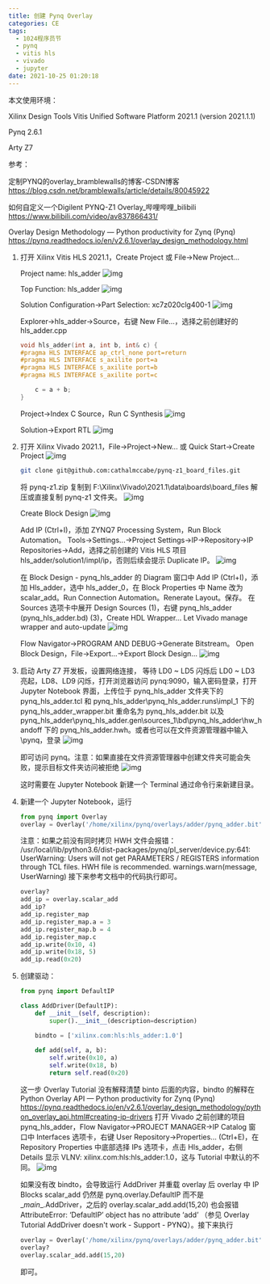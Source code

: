 ```yaml
---
title: 创建 Pynq Overlay
categories: CE
tags:
  - 1024程序员节
  - pynq
  - vitis hls
  - vivado
  - jupyter
date: 2021-10-25 01:20:18
---
```


本文使用环境： 

Xilinx Design Tools Vitis Unified Software Platform 2021.1 (version 2021.1.1)

Pynq 2.6.1

Arty Z7

参考：

定制PYNQ的overlay_bramblewalls的博客-CSDN博客
https://blog.csdn.net/bramblewalls/article/details/80045922

如何自定义一个Digilent PYNQ-Z1 Overlay_哔哩哔哩_bilibili
https://www.bilibili.com/video/av837866431/

Overlay Design Methodology — Python productivity for Zynq (Pynq)
https://pynq.readthedocs.io/en/v2.6.1/overlay_design_methodology.html

1. 打开 Xilinx Vitis HLS 2021.1，Create Project 或 File->New Project...

   Project name: hls_adder
   ![img](2021-10/512423e589334058ab3631b00406b795.png)

   Top Function: hls_adder
   ![img](2021-10/787e97d995954df69c0afbb57abc0151.png)

   Solution Configuration->Part Selection: xc7z020clg400-1
   ![img](2021-10/db8b9326f27049c5a6ef41334dfcc736.png)

   Explorer->hls_adder->Source，右键 New File...，选择之前创建好的 hls_adder.cpp
   ```c++
   void hls_adder(int a, int b, int& c) {
   #pragma HLS INTERFACE ap_ctrl_none port=return
   #pragma HLS INTERFACE s_axilite port=a
   #pragma HLS INTERFACE s_axilite port=b
   #pragma HLS INTERFACE s_axilite port=c
   
       c = a + b;
   }
   ```

   Project->Index C Source，Run C Synthesis
   ![img](2021-10/e76f32ae195846c899207956e53cfb24.png)

   Solution->Export RTL
   ![img](2021-10/97c5c8c9903f4a5ea23cf40764420179.png)

2. 打开 Xilinx Vivado 2021.1，File->Project->New... 或 Quick Start->Create Project
   ![img](2021-10/c4a2bcf037b84a4196c174ea600f8650.png)

   ```bash
   git clone git@github.com:cathalmccabe/pynq-z1_board_files.git
   ```

   将 pynq-z1.zip 复制到 F:\Xilinx\Vivado\2021.1\data\boards\board_files 解压或直接复制 pynq-z1 文件夹。
   ![img](2021-10/d22ad1df1ebc43b3aaa0e9ecbca63602.png)

   Create Block Design
   ![img](2021-10/daff74c14fa84fdf8f16f9b50c6230fb.png)

   Add IP (Ctrl+I)，添加 ZYNQ7 Processing System，Run Block Automation。
   Tools->Settings...->Project Settings->IP->Repository->IP Repositories->Add，选择之前创建的 Vitis HLS 项目 hls_adder/solution1/impl/ip，否则后续会提示 Duplicate IP。
   ![img](2021-10/1585f6df96644485b3193758c4cb2832.png)

   在 Block Design - pynq_hls_adder 的 Diagram 窗口中 Add IP (Ctrl+I)，添加 Hls_adder，选中 hls_adder_0，在 Block Properties 中 Name 改为 scalar_add。Run Connection Automation。Renerate Layout。保存。
   在 Sources 选项卡中展开 Design Sources (1)，右键 pynq_hls_adder (pynq_hls_adder.bd) (3)，Create HDL Wrapper... Let Vivado manage wrapper and auto-update
   ![img](2021-10/5edae792d0b641f3995a8fa3a3f84135.png)

   Flow Navigator->PROGRAM AND DEBUG->Generate Bitstream。
   Open Block Design，File->Export...->Export Block Design...
   ![img](2021-10/40b4851e07744f9f89626eb3fdcf1712.png)

3. 启动 Arty Z7 开发板，设置网络连接， 等待 LD0 ~ LD5 闪烁后 LD0 ~ LD3 亮起，LD8、LD9 闪烁，打开浏览器访问 pynq:9090，输入密码登录，打开 Jupyter Notebook 界面，上传位于 pynq_hls_adder 文件夹下的 pynq_hls_adder.tcl 和 pynq_hls_adder\pynq_hls_adder.runs\impl_1 下的 pynq_hls_adder_wrapper.bit 重命名为 pynq_hls_adder.bit 以及 pynq_hls_adder\pynq_hls_adder.gen\sources_1\bd\pynq_hls_adder\hw_handoff 下的 pynq_hls_adder.hwh。或者也可以在文件资源管理器中输入 \\pynq，登录
   ![img](2021-10/1557e6d7711c41279bdad6c48208aad5.png)

   即可访问 pynq。注意：如果直接在文件资源管理器中创建文件夹可能会失败，提示目标文件夹访问被拒绝
   ![img](2021-10/93be42d72ad7491599e9ce8dd28e01a1.png)

   这时需要在 Jupyter Notebook 新建一个 Terminal 通过命令行来新建目录。

4. 新建一个 Jupyter Notebook，运行
   ```python
   from pynq import Overlay
   overlay = Overlay('/home/xilinx/pynq/overlays/adder/pynq_adder.bit')
   ```

   注意：如果之前没有同时拷贝 HWH 文件会报错：
   /usr/local/lib/python3.6/dist-packages/pynq/pl_server/device.py:641: UserWarning: Users will not get PARAMETERS / REGISTERS information through TCL files. HWH file is recommended.
     warnings.warn(message, UserWarning)
    接下来参考文档中的代码执行即可。

   ```python
   overlay?
   add_ip = overlay.scalar_add
   add_ip?
   add_ip.register_map
   add_ip.register_map.a = 3
   add_ip.register_map.b = 4
   add_ip.register_map.c
   add_ip.write(0x10, 4)
   add_ip.write(0x18, 5)
   add_ip.read(0x20)
   ```

5. 创建驱动：

   ```python
   from pynq import DefaultIP
   
   class AddDriver(DefaultIP):
       def __init__(self, description):
           super().__init__(description=description)
   
       bindto = ['xilinx.com:hls:hls_adder:1.0']
        
       def add(self, a, b):
           self.write(0x10, a)
           self.write(0x18, b)
           return self.read(0x20)
   ```

   这一步 Overlay Tutorial 没有解释清楚 binto 后面的内容，bindto 的解释在 
   Python Overlay API — Python productivity for Zynq (Pynq)
   https://pynq.readthedocs.io/en/v2.6.1/overlay_design_methodology/python_overlay_api.html#creating-ip-drivers
   打开 Vivado 之前创建的项目 pynq_hls_adder，Flow Navigator->PROJECT MANAGER->IP Catalog 窗口中 Interfaces 选项卡，右键 User Repository->Properties... (Ctrl+E)，在 Repository Properties 中底部选择 IPs 选项卡，点击 Hls_adder，右侧 Details 显示 VLNV: xilinx.com:hls:hls_adder:1.0，这与 Tutorial 中默认的不同。
   ![img](2021-10/975e8362dfcb4b5ab3101065d47fea35.png)

   如果没有改 bindto，会导致运行 AddDriver 并重载 overlay 后 overlay 中 IP Blocks scalar_add 仍然是 pynq.overlay.DefaultIP 而不是 \__main__.AddDriver，之后的 overlay.scalar_add.add(15,20) 也会报错 AttributeError: ‘DefaultIP’ object has no attribute ‘add’ （参见 Overlay Tutorial AddDriver doesn't work - Support - PYNQ）。接下来执行

   ```python
   overlay = Overlay('/home/xilinx/pynq/overlays/adder/pynq_adder.bit')
   overlay?
   overlay.scalar_add.add(15,20)
   ```

   即可。
